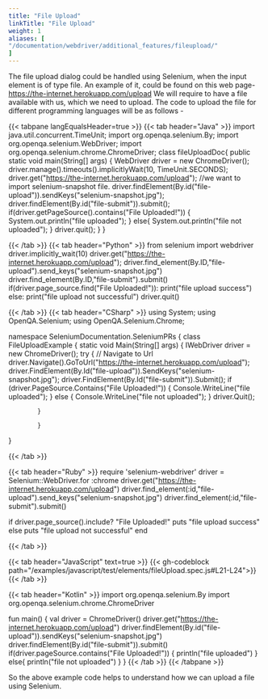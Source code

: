 ```yaml
---
title: "File Upload"
linkTitle: "File Upload"
weight: 1
aliases: [
"/documentation/webdriver/additional_features/fileupload/"
]
---
```


The file upload dialog could be handled using Selenium, 
when the input element is of type file. 
An example of it, could be found on this 
web page-  https://the-internet.herokuapp.com/upload
We will require to have a file available with us, 
which we need to upload. 
The code to upload the file for different programming 
languages will be as follows - 


{{< tabpane langEqualsHeader=true >}}
  {{< tab header="Java" >}}
import java.util.concurrent.TimeUnit;
import org.openqa.selenium.By;
import org.openqa.selenium.WebDriver;
import org.openqa.selenium.chrome.ChromeDriver;
class fileUploadDoc{
	public static void main(String[] args) {
		WebDriver driver = new ChromeDriver();
		driver.manage().timeouts().implicitlyWait(10, TimeUnit.SECONDS);
		driver.get("https://the-internet.herokuapp.com/upload");
		//we want to import selenium-snapshot file. 
		driver.findElement(By.id("file-upload")).sendKeys("selenium-snapshot.jpg");
		driver.findElement(By.id("file-submit")).submit();
		if(driver.getPageSource().contains("File Uploaded!")) {
			System.out.println("file uploaded");
		}
		else{
				System.out.println("file not uploaded");
			}
		driver.quit();
	}
}

  {{< /tab >}}
  {{< tab header="Python" >}}
from selenium import webdriver
driver.implicitly_wait(10)
driver.get("https://the-internet.herokuapp.com/upload");
driver.find_element(By.ID,"file-upload").send_keys("selenium-snapshot.jpg")
driver.find_element(By.ID,"file-submit").submit()
if(driver.page_source.find("File Uploaded!")):
    print("file upload success")
else:
    print("file upload not successful")
driver.quit()

  {{< /tab >}}
  {{< tab header="CSharp" >}}
using System;
using OpenQA.Selenium;
using OpenQA.Selenium.Chrome;

namespace SeleniumDocumentation.SeleniumPRs
{
    class FileUploadExample
    {
        static void Main(String[] args)
        {
            IWebDriver driver = new ChromeDriver();
            try
            {
                // Navigate to Url
                driver.Navigate().GoToUrl("https://the-internet.herokuapp.com/upload");
                driver.FindElement(By.Id("file-upload")).SendKeys("selenium-snapshot.jpg");
                driver.FindElement(By.Id("file-submit")).Submit();
                if (driver.PageSource.Contains("File Uploaded!"))
                {
                    Console.WriteLine("file uploaded");
                }
                else
                {
                    Console.WriteLine("file not uploaded");
                }
                driver.Quit();

            }

            }
}

  {{< /tab >}}

{{< tab header="Ruby" >}}
require 'selenium-webdriver'
driver = Selenium::WebDriver.for :chrome
driver.get("https://the-internet.herokuapp.com/upload")
driver.find_element(:id,"file-upload").send_keys("selenium-snapshot.jpg")
driver.find_element(:id,"file-submit").submit()

if driver.page_source().include? "File Uploaded!"
  puts "file upload success"
else
  puts "file upload not successful"
end

  {{< /tab >}}
  
{{< tab header="JavaScript" text=true >}}
{{< gh-codeblock path="/examples/javascript/test/elements/fileUpload.spec.js#L21-L24">}}
{{< /tab >}}

{{< tab header="Kotlin" >}}
import org.openqa.selenium.By
import org.openqa.selenium.chrome.ChromeDriver

fun main() {
    val driver = ChromeDriver()
    driver.get("https://the-internet.herokuapp.com/upload")
    driver.findElement(By.id("file-upload")).sendKeys("selenium-snapshot.jpg")
    driver.findElement(By.id("file-submit")).submit()
    if(driver.pageSource.contains("File Uploaded!")) {
        println("file uploaded")
    }
    else{
        println("file not uploaded")
    }
}
{{< /tab >}}
{{< /tabpane >}}

So the above example code helps to understand 
how we can upload a file using Selenium. 
